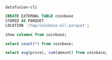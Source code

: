 ```
datafusion-cli 
```

```sql
CREATE EXTERNAL TABLE coinbase
STORED AS PARQUET
LOCATION '/tmp/coinbase-all.parquet';
```

```sql
show columns from coinbase;
```

```sql
select count(*) from coinbase;
```

```sql
select avg(price), sum(amount) from coinbase;
```
